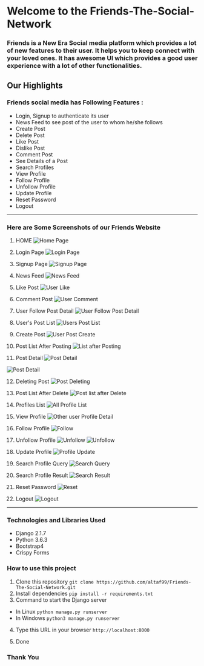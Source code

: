 # Welcome to the Friends-The-Social-Network 
### Friends is a New Era Social media platform which provides a lot of new features to their user. It helps you to keep connect with your loved ones. It has awesome UI which provides a good user experience with a lot of other functionalities. 

## Our Highlights

### Friends social media has Following Features :
* Login, Signup to authenticate its user 
* News Feed to see post of the user to whom he/she follows
* Create Post
* Delete Post
* Like Post
* Dislike Post
* Comment Post
* See Details of a Post
* Search Profiles
* View Profile
* Follow Profile
* Unfollow Profile
* Update Profile
* Reset Password
* Logout

***

### Here are Some Screenshots of our Friends Website
1. HOME
![Home Page](https://github.com/altaf99/Friends-The-Social-Network/blob/master/Friends_project_ss/home.png)

2. Login Page
![Login Page](https://github.com/altaf99/Friends-The-Social-Network/blob/master/Friends_project_ss/login.png)

3. Signup Page
![Signup Page](https://github.com/altaf99/Friends-The-Social-Network/blob/master/Friends_project_ss/signup.png)

4. News Feed 
![News Feed](https://github.com/altaf99/Friends-The-Social-Network/blob/master/Friends_project_ss/user_home_news_feed.png)

5. Like Post
![User Like](https://github.com/altaf99/Friends-The-Social-Network/blob/master/Friends_project_ss/user_like.png)

6. Comment Post
![User Comment](https://github.com/altaf99/Friends-The-Social-Network/blob/master/Friends_project_ss/user_comment.png)

7. User Follow Post Detail
![User Follow Post Detail](https://github.com/altaf99/Friends-The-Social-Network/blob/master/Friends_project_ss/followers_post_detail.png)

8. User's Post List
![Users Post List](https://github.com/altaf99/Friends-The-Social-Network/blob/master/Friends_project_ss/usrs_post.png)

9. Create Post
![User Post Create](https://github.com/altaf99/Friends-The-Social-Network/blob/master/Friends_project_ss/user_post_create.png)

10. Post List After Posting
![List after Posting](https://github.com/altaf99/Friends-The-Social-Network/blob/master/Friends_project_ss/users_post_update_after_posting.png)

11. Post Detail
![Post Detail](https://github.com/altaf99/Friends-The-Social-Network/blob/master/Friends_project_ss/usr_post_detail_posted_one.png)

![Post Detail](https://github.com/altaf99/Friends-The-Social-Network/blob/master/Friends_project_ss/user_post_detail_full_eg.png)

12. Deleting Post
![Post Deleting](https://github.com/altaf99/Friends-The-Social-Network/blob/master/Friends_project_ss/usr_post_delete.png)

13. Post List After Delete
![Post list after Delete](https://github.com/altaf99/Friends-The-Social-Network/blob/master/Friends_project_ss/usr_post_list_after_delete.png)

14. Profiles List
![All Profile List](https://github.com/altaf99/Friends-The-Social-Network/blob/master/Friends_project_ss/all_usr_profile_list.png)

15. View Profile
![Other user Profile Detail](https://github.com/altaf99/Friends-The-Social-Network/blob/master/Friends_project_ss/other_usr_profile_detail.png)

16. Follow Profile
![Follow](https://github.com/altaf99/Friends-The-Social-Network/blob/master/Friends_project_ss/follow.png)

17. Unfollow Profile
![Unfollow](https://github.com/altaf99/Friends-The-Social-Network/blob/master/Friends_project_ss/unfollow.png)
![Unfollow](https://github.com/altaf99/Friends-The-Social-Network/blob/master/Friends_project_ss/unfollow2.png)

18. Update Profile
![Profile Update](https://github.com/altaf99/Friends-The-Social-Network/blob/master/Friends_project_ss/usr_profile_update.png)

19. Search Profile Query
![Search Query](https://github.com/altaf99/Friends-The-Social-Network/blob/master/Friends_project_ss/profile_search_query.png)

20. Search Profile Result
![Search Result](https://github.com/altaf99/Friends-The-Social-Network/blob/master/Friends_project_ss/profile_search_result.png)

21. Reset Password
![Reset](https://github.com/altaf99/Friends-The-Social-Network/blob/master/Friends_project_ss/rest_pass.png)

22. Logout
![Logout](https://github.com/altaf99/Friends-The-Social-Network/blob/master/Friends_project_ss/usr_logout.png)

***
### Technologies and Libraries Used
* Django 2.1.7
* Python 3.6.3
* Bootstrap4
* Crispy Forms
### How to use this project
1. Clone this repository
`git clone https://github.com/altaf99/Friends-The-Social-Network.git`
2. Install dependencies
`pip install -r requirements.txt`
3. Command to start the Django server
* In Linux
`python manage.py runserver`
* In Windows
`python3 manage.py runserver`
4. Type this URL in your browser
`http://localhost:8000`

5. Done
### Thank You




